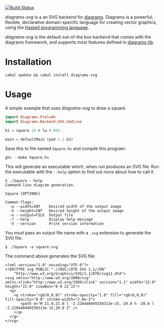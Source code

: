 [![Build Status](https://secure.travis-ci.org/diagrams/diagrams-svg.png)](http://travis-ci.org/diagrams/diagrams-svg)

_diagrams-svg_ is a an SVG backend for [diagrams]. Diagrams is a powerful,
flexible, declarative domain-specific language for creating vector graphics,
using the [Haskell programming language][haskell].

[diagrams]: http://projects.haskell.org/diagrams/
[haskell]: http://www.haskell.org/haskellwiki/Haskell

_diagrams-svg_ is the default out-of-the box backend that comes with
the diagrams framework, and supports most features defined in [diagrams-lib].

[diagrams-lib]: http://hackage.haskell.org/package/diagrams%2Dlib

# Installation

```
cabal update && cabal install diagrams-svg
```

# Usage

A simple example that uses _diagrams-svg_ to draw a square.

```haskell
import Diagrams.Prelude
import Diagrams.Backend.SVG.CmdLine

b1 = square 20 # lw 0.002

main = defaultMain (pad 1.1 b1)
```

Save this to file named `Square.hs` and compile this program:

```
ghc --make Square.hs
```

This will generate an executable which, when run produces an SVG file. Run the
executable with the `--help` option to find out more about how to call it.

```
$ ./Square --help
Command-line diagram generation.

Square [OPTIONS]

Common flags:
  -w --width=INT    Desired width of the output image
  -h --height=INT   Desired height of the output image
  -o --output=FILE  Output file
  -? --help         Display help message
  -V --version      Print version information
```

You _must_ pass an output file name with a `.svg` extension to generate the SVG
file.

```
$ ./Square -o square.svg
```

The command above generates the SVG file:

```
<?xml version="1.0" encoding="UTF-8"?>
<!DOCTYPE svg PUBLIC "-//W3C//DTD SVG 1.1//EN"
    "http://www.w3.org/Graphics/SVG/1.1/DTD/svg11.dtd">
<svg xmlns="http://www.w3.org/2000/svg" xmlns:xlink="http://www.w3.org/1999/xlink" version="1.1" width="22.0" height="22.0" viewBox="0 0 22 22">
  <g>
    <g stroke="rgb(0,0,0)" stroke-opacity="1.0" fill="rgb(0,0,0)" fill-opacity="0.0" stroke-width="2.0e-3">
       <path d="M 21.0,21.0 l -2.220446049250313e-15,-20.0 h -20.0 l -2.220446049250313e-15,20.0 Z" />
    </g>
  </g>
</svg>
```
